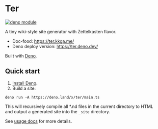 # Ter

[![deno module](https://shield.deno.dev/x/ter)](https://deno.land/x/ter)

A tiny wiki-style site generator with Zettelkasten flavor.

- Doc-food: <https://ter.kkga.me/>
- Deno deploy version: <https://ter.deno.dev/>

Built with [Deno](https://deno.land/).

## Quick start

1. [Install Deno](https://deno.land/manual/getting_started/installation).
2. Build a site:

```
deno run -A https://deno.land/x/ter/main.ts
```

This will recursively compile all *.nd files in the current directory to HTML
and output a generated site into the `_site` directory.

See [usage docs](https://ter.kkga.me/usage) for more details.

